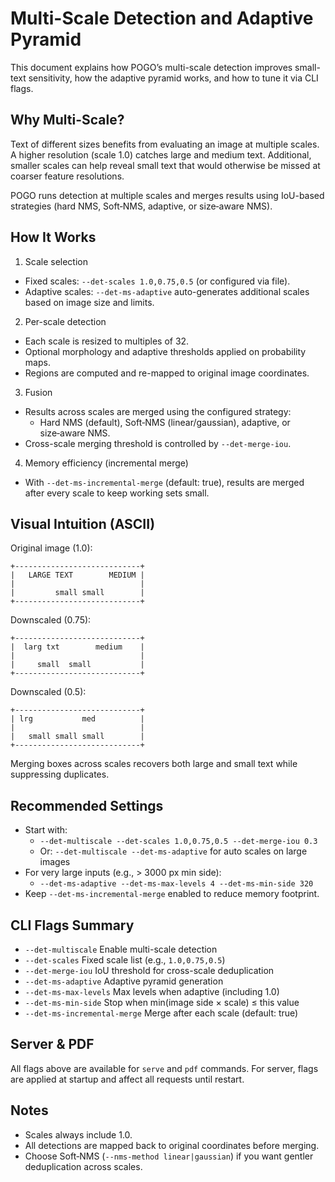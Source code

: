 # Multi-Scale Detection and Adaptive Pyramid

This document explains how POGO’s multi-scale detection improves small-text sensitivity, how the adaptive pyramid works, and how to tune it via CLI flags.

## Why Multi-Scale?

Text of different sizes benefits from evaluating an image at multiple scales. A higher resolution (scale 1.0) catches large and medium text. Additional, smaller scales can help reveal small text that would otherwise be missed at coarser feature resolutions.

POGO runs detection at multiple scales and merges results using IoU-based strategies (hard NMS, Soft‑NMS, adaptive, or size‑aware NMS).

## How It Works

1. Scale selection

- Fixed scales: `--det-scales 1.0,0.75,0.5` (or configured via file).
- Adaptive scales: `--det-ms-adaptive` auto-generates additional scales based on image size and limits.

2. Per-scale detection

- Each scale is resized to multiples of 32.
- Optional morphology and adaptive thresholds applied on probability maps.
- Regions are computed and re-mapped to original image coordinates.

3. Fusion

- Results across scales are merged using the configured strategy:
  - Hard NMS (default), Soft‑NMS (linear/gaussian), adaptive, or size‑aware NMS.
- Cross-scale merging threshold is controlled by `--det-merge-iou`.

4. Memory efficiency (incremental merge)

- With `--det-ms-incremental-merge` (default: true), results are merged after every scale to keep working sets small.

## Visual Intuition (ASCII)

Original image (1.0):

```
+----------------------------+
|   LARGE TEXT        MEDIUM |
|                            |
|         small small        |
+----------------------------+
```

Downscaled (0.75):

```
+----------------------------+
|  larg txt        medium    |
|                            |
|     small  small           |
+----------------------------+
```

Downscaled (0.5):

```
+----------------------------+
| lrg           med          |
|                            |
|   small small small        |
+----------------------------+
```

Merging boxes across scales recovers both large and small text while suppressing duplicates.

## Recommended Settings

- Start with:
  - `--det-multiscale --det-scales 1.0,0.75,0.5 --det-merge-iou 0.3`
  - Or: `--det-multiscale --det-ms-adaptive` for auto scales on large images
- For very large inputs (e.g., > 3000 px min side):
  - `--det-ms-adaptive --det-ms-max-levels 4 --det-ms-min-side 320`
- Keep `--det-ms-incremental-merge` enabled to reduce memory footprint.

## CLI Flags Summary

- `--det-multiscale` Enable multi-scale detection
- `--det-scales` Fixed scale list (e.g., `1.0,0.75,0.5`)
- `--det-merge-iou` IoU threshold for cross-scale deduplication
- `--det-ms-adaptive` Adaptive pyramid generation
- `--det-ms-max-levels` Max levels when adaptive (including 1.0)
- `--det-ms-min-side` Stop when min(image side × scale) ≤ this value
- `--det-ms-incremental-merge` Merge after each scale (default: true)

## Server & PDF

All flags above are available for `serve` and `pdf` commands. For server, flags are applied at startup and affect all requests until restart.

## Notes

- Scales always include 1.0.
- All detections are mapped back to original coordinates before merging.
- Choose Soft‑NMS (`--nms-method linear|gaussian`) if you want gentler deduplication across scales.
